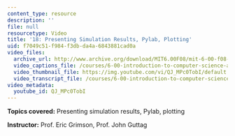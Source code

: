 ```yaml
---
content_type: resource
description: ''
file: null
resourcetype: Video
title: '18: Presenting Simulation Results, Pylab, Plotting'
uid: f7049c51-f984-f3db-da4a-6843881cad0a
video_files:
  archive_url: http://www.archive.org/download/MIT6.00F08/mit-6-00-f08-lec18_300k.mp4
  video_captions_file: /courses/6-00-introduction-to-computer-science-and-programming-fall-2008/f20c39530e095380aa8d58937722d2ba_QJ_MPc0TobI.vtt
  video_thumbnail_file: https://img.youtube.com/vi/QJ_MPc0TobI/default.jpg
  video_transcript_file: /courses/6-00-introduction-to-computer-science-and-programming-fall-2008/5ab185ffe9c882268a1fb97855ea563a_QJ_MPc0TobI.pdf
video_metadata:
  youtube_id: QJ_MPc0TobI
---
```


**Topics covered:** Presenting simulation results, Pylab, plotting

**Instructor:** Prof. Eric Grimson, Prof. John Guttag